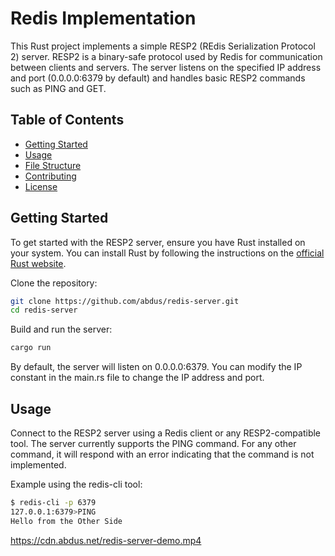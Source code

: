# Redis Implementation

This Rust project implements a simple RESP2 (REdis Serialization Protocol 2)
server. RESP2 is a binary-safe protocol used by Redis for communication between
clients and servers. The server listens on the specified IP address and port
(0.0.0.0:6379 by default) and handles basic RESP2 commands such as PING and
GET.

## Table of Contents

- [Getting Started](#getting-started)
- [Usage](#usage)
- [File Structure](#file-structure)
- [Contributing](#contributing)
- [License](#license)

## Getting Started

To get started with the RESP2 server, ensure you have Rust installed on your
system. You can install Rust by following the instructions on the [official
Rust website](https://www.rust-lang.org/).

Clone the repository:

```bash
git clone https://github.com/abdus/redis-server.git
cd redis-server
```

Build and run the server:

```rust
cargo run
```

By default, the server will listen on 0.0.0.0:6379. You can modify the IP
constant in the main.rs file to change the IP address and port.

## Usage

Connect to the RESP2 server using a Redis client or any RESP2-compatible tool.
The server currently supports the PING command. For any other command, it will
respond with an error indicating that the command is not implemented.

Example using the redis-cli tool:

```bash
$ redis-cli -p 6379
127.0.0.1:6379>PING
Hello from the Other Side
```

https://cdn.abdus.net/redis-server-demo.mp4
